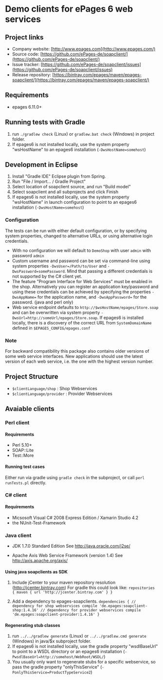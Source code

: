 # Demo clients for ePages 6 web services #

## Project links ##

- Company website: [http://www.epages.com](http://www.epages.com/)
- Source code: [https://github.com/ePages-de/soapclient/](https://github.com/ePages-de/soapclient/)
- Issue tracker: [https://github.com/ePages-de/soapclient/issues](https://github.com/ePages-de/soapclient/issues)
- Release repository: [https://bintray.com/epages/maven/epages-soapclient/](https://bintray.com/epages/maven/epages-soapclient/)

## Requirements ##

- epages 6.11.0+

## Running tests with Gradle ##

1. run ``./gradlew check`` (Linux) or ``gradlew.bat check`` (Windows) in project folder.
2. If epages6 is not installed locally, use the
   system property "wsHostName" to an epages6 installation (``-DwsHostName=somehost``)

## Development in Eclipse ##

1. Install "Gradle IDE" Eclipse plugin from Spring.
2. Run "File / Import... / Gradle Project"
3. Select location of soapclient source, and run "Build model"
4. Select soapclient and all subprojects and click Finish
5. If epages6 is not installed locally, use the
   system property "wsHostName" in launch configuration to point
   to an epages6 installation (``-DwsHostName=somehost``)

### Configuration ###

The tests can be run with either default configuration, or by specifying system
properties, changed to alternative URLs, or using alternative login credentials.

- With no configuration we will default to ``DemoShop`` with user ``admin`` with password ``admin``
- Custom username and password can be set via command-line using system
  properties ``-DwsUser=/Path/to/User`` and ``-DwsPassword=somePassword``.
  Mind that passing a different credentials is not supported by the C# client yet.
- The feature "Program Interface for Web Services" must be enabled in the shop.
  Alternatively you can register an application key/password and using these credentials can be
  achieved by specifying the properties ``-DwsAppName=`` for the application name, and ``-DwsAppPassword=``
  for the password. (java and perl only)
- Web service endpoint defaults to ``http://$wsHostName/epages/Store.soap`` and
  can be overwritten via system property
  ``-DwsUrl=http://someUrl/epages/Store.soap``. If epages6 is installed locally,
  there is a discovery of the correct URL from ``SystemDomainName`` defined in ``$EPAGES_CONFIG/epages.conf``

### Note ###

For backward compatibility this package also contains older versions of some
web service interfaces. New applications should use the latest version of each
web service, i.e. the one with the highest version number.

## Project Structure ##

- ``$clientLanguage/shop`` : Shop Webservices
- ``$clientLanguage/provider`` : Provider Webservices

## Avaiable clients ##

### Perl client ###

#### Requirements ####

- Perl 5.10+
- SOAP::Lite
- Test::More

#### Running test cases ####

Either run via gradle using ``gradle check`` in the subproject, or call ``perl runTests.pl`` directly.

### C# client ###

#### Requirements ####

- Micsosoft Visual C# 2008 Express Edition / Xamarin Studio 4.2
- the NUnit-Test-Framework

### Java client ###

- JDK 1.7.0 Standard Edition
  See http://java.oracle.com/j2se/

- Apache Axis Web Service Framework (version 1.4)
  See http://axis.apache.org/axis/

#### Using java soapclients as SDK ####

1. Include jCenter to your maven repository resolution (http://jcenter.bintray.com)
   For gradle this could look like:
``
repositories {
    maven { url 'http://jcenter.bintray.com' }
}
``

2. Add a dependency to epages-soapclients.
``
dependencies {
    // dependency for shop webservices
    compile 'de.epages:soapclient-shop:1.4.16'
    // dependency for provider webservices
    compile 'de.epages:soapclient-provider:1.4.16'
}
``

#### Regenerating stub classes ####

1. run ``../../gradlew generate`` (Linux) or ``../../gradlew.cmd generate`` (Windows) in java/$x subproject folder.
2. If epages6 is not installed locally, use the
   gradle property "wsdlBaseUrl" to point to a WSDL directory or an epages6
   installation (``-PwsdlBaseUrl=http://somehost/WebRoot/WSDL/``)
3. You usually only want to regenerate stubs for a specific webservice, so pass
   the gradle property "onlyThisService" (``-PonlyThisService=ProductTypeService2``)

